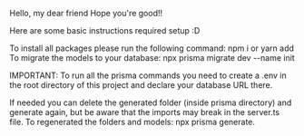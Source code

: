 Hello, my dear friend
Hope you're good!! 

Here are some basic instructions required setup :D 

To install all packages please run the following command: npm i or yarn add 
To migrate the models to your database: npx prisma migrate dev --name init

IMPORTANT: To run all the prisma commands you need to create a .env in the root directory of this project and declare your database URL there.

If needed you can delete the generated folder (inside prisma directory) and generate again, but be aware that the imports may break in the server.ts file.
To regenerated the folders and models: npx prisma generate.
